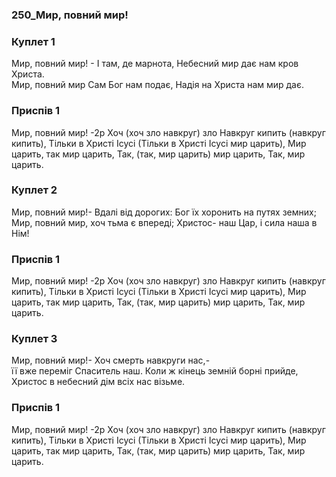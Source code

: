 ### 250_Мир, повний мир!
### Куплет 1
Мир, повний мир! - І там, де марнота, Небесний мир дає нам кров Христа. <br/>Мир, повний мир Сам Бог нам подає, Надія на Христа нам мир дає.
### Приспів 1
Мир, повний мир! -2р Хоч (хоч зло навкруг) зло Навкруг кипить  (навкруг кипить), Тільки в Христі Ісусі (Тільки в Христі Ісусі мир  царить), Мир царить, так мир царить, Так, (так, мир царить) мир царить, Так, мир царить.
### Куплет 2
Мир, повний мир!- Вдалі від дорогих: Бог їх хоронить на путях земних; Мир, повний мир, хоч тьма є впереді; Христос- наш Цар, і сила наша в Нім!
### Приспів 1
Мир, повний мир! -2р Хоч (хоч зло навкруг) зло Навкруг кипить (навкруг кипить), Тільки в Христі Ісусі (Тільки в Христі Ісусі мир царить), Мир царить, так мир царить, Так, (так, мир царить) мир царить, Так, мир царить.
### Куплет 3
Мир, повний мир!- Хоч смерть навкруги нас,-<br/>її вже переміг Спаситель наш. Коли ж кінець земній борні прийде, Христос в небесний дім всіх нас візьме.
### Приспів 1
Мир, повний мир! -2р Хоч (хоч зло навкруг) зло Навкруг кипить (навкруг кипить), Тільки в Христі Ісусі (Тільки в Христі Ісусі мир  царить), Мир царить, так мир царить, Так, (так, мир царить) мир царить, Так, мир царить.

